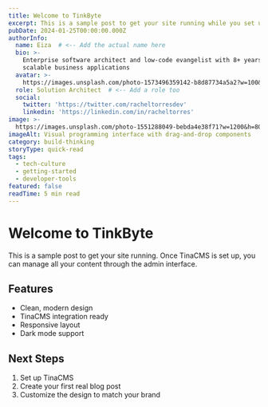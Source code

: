 ```yaml
---
title: Welcome to TinkByte
excerpt: This is a sample post to get your site running while you set up TinaCMS.
pubDate: 2024-01-25T00:00:00.000Z
authorInfo:
  name: Eiza  # <-- Add the actual name here
  bio: >-
    Enterprise software architect and low-code evangelist with 8+ years building
    scalable business applications
  avatar: >-
    https://images.unsplash.com/photo-1573496359142-b8d87734a5a2?w=100&h=100&fit=crop&crop=face
  role: Solution Architect  # <-- Add a role too
  social:
    twitter: 'https://twitter.com/racheltorresdev'
    linkedin: 'https://linkedin.com/in/racheltorres'
image: >-
  https://images.unsplash.com/photo-1551288049-bebda4e38f71?w=1200&h=800&fit=crop
imageAlt: Visual programming interface with drag-and-drop components
category: build-thinking
storyType: quick-read
tags:
  - tech-culture
  - getting-started
  - developer-tools
featured: false
readTime: 5 min read
---
```


# Welcome to TinkByte

This is a sample post to get your site running. Once TinaCMS is set up, you can manage all your content through the admin interface.

## Features

* Clean, modern design
* TinaCMS integration ready
* Responsive layout
* Dark mode support

## Next Steps

1. Set up TinaCMS
2. Create your first real blog post
3. Customize the design to match your brand
